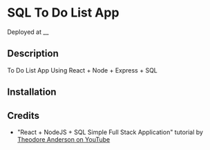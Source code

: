 # SQL To Do List App

Deployed at \_\_

## Description

To Do List App Using React + Node + Express + SQL

## Installation

## Credits

- "React + NodeJS + SQL Simple Full Stack Application" tutorial by [Theodore Anderson on YouTube](https://www.youtube.com/watch?v=HPIjjFGYSJ4)
